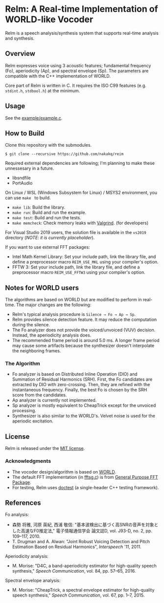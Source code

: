 # ReIm: A Real-time Implementation of WORLD-like Vocoder

ReIm is a speech analysis/synthesis system that supports real-time analysis and synthesis. 




## Overview

ReIm expresses voice using 3 acoustic features; fundamental frequency (Fo), aperiodicity (Ap), and spectral envelope (Sp). The parameters are compatible with the C++ implementation of WORLD. 

Core part of ReIm is written in C. It requires the ISO C99 features (e.g. `stdint.h`, `stdbool.h`) at the minimum. 



## Usage

See the [example/example.c](./example/example.c). 



## How to Build

Clone this repository with the submodules. 

```
$ git clone --recursive https://github.com/nakakq/reim
```

Required external dependencies are following; I'm planning to make these unnessesary in a future. 

- libsndfile
- PortAudio



On Linux / WSL (Windows Subsystem for Linux) / MSYS2 environment, you can use `make ` to build. 

- `make lib`: Build the library. 
- `make run`: Build and run the example. 
- `make test`: Build and run the tests. 
- `make memcheck`: Check memory leaks with [Valgrind](https://valgrind.org/). (for developers)

For Visual Studio 2019 users, the solution file is available in the `vs2019` directory (*NOTE: it is currently placeholder*). 

If you want to use external FFT packages: 

- Intel Math Kernel Library:
  Set your include path, link the library file, and define a preprocessor macro `REIM_USE_MKL` using your compiler's option. 
- FFTW 3:
  Set your include path, link the library file, and define a preprocessor macro `REIM_USE_FFTW3` using your compiler's option. 



## Notes for WORLD users

The algorithms are based on WORLD but are modified to perform in real-time. The major changes are the following: 

- ReIm's typical analysis procedure is  `Silence → Fo → Ap → Sp`. 
- ReIm provides silence detection feature. It may reduce the computation during the silence. 
- The Fo analyzer does not provide the voiced/unvoiced (VUV) decision. Instead, the aperiodicity analysis does. 
- The recommended frame period is around 5.0 ms. A longer frame period may cause some artifacts because the synthesizer doesn't interpolate the neighboring frames. 



### The Algorithm

- Fo analyzer is based on Distributed Inline Operation (DIO) and Summation of Residual Harmonics (SRH). First, the Fo candidates are extracted by DIO with zero-crossing. Then, they are refined with the instantaneous frequency. Finally, the best Fo is chosen by the SRH score from the candidates. 
- Ap analyzer is currently not implemented. 
- Sp analyzer is mostly equivalent to CheapTrick except for the unvoiced processing. 
- Synthesizer is also similar to the WORLD's. Velvet noise is used for the aperiodic excitation. 



## License

ReIm is released under the [MIT license](./LICENSE). 

### Acknowledgments

- The vocoder design/algorithm is based on [WORLD](https://github.com/mmorise/World). 
- The default FFT implementation (in [fftsg.c](src/reim/fftsg.c)) is from [General Purpose FFT Package](http://www.kurims.kyoto-u.ac.jp/~ooura/fft.html). 
- For testing, ReIm uses [doctest](https://github.com/onqtam/doctest) (a single-header C++ testing framework). 



## References

Fo analysis: 

- 森勢 将雅, 河原 英紀, 西浦 敬信: "基本波検出に基づく高SNRの音声を対象とした高速なF0推定法," 電子情報通信学会 論文誌D, vol. J93-D, no. 2, pp. 109–117, 2010. 
- T. Drugman and A. Alwan: "Joint Robust Voicing Detection and Pitch Estimation Based on Residual Harmonics", *Interspeech '11*, 2011. 

Aperiodicity analysis: 

- M. Morise: "D4C, a band-aperiodicity estimator for high-quality speech synthesis," *Speech Communication*, vol. 84, pp. 57–65, 2016. 

Spectral envelope analysis: 

- M. Morise: "CheapTrick, a spectral envelope estimator for high-quality speech synthesis," *Speech Communication*, vol. 67, pp. 1–7, 2015. 

